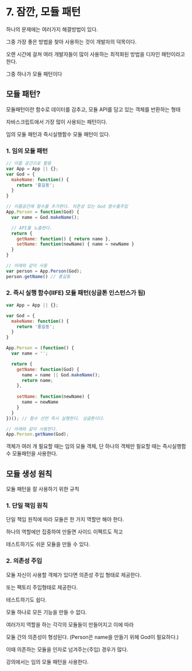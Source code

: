# 7. 잠깐, 모듈 패턴

하나의 문제에는 여러가지 해결방법이 있다.

그중 가장 좋은 방법을 찾아 사용하는 것이 개발자의 덕목이다.

오랜 시간에 걸쳐 여러 개발자들이 많이 사용하는 최적화된 방법을 디자인 패턴이라고 한다.

그중 하나가 모듈 패턴이다

## 모듈 패턴?

모듈패턴이란 함수로 데이터를 감추고, 모듈 API를 담고 있는 객체를 반환하는 형태

자바스크립트에서 가장 많이 사용되는 패턴이다.

임의 모듈 패턴과 즉시실행함수 모듈 패턴이 있다.

### 1. 임의 모듈 패턴

```js
// 이름 공간으로 활용
var App = App || {};
var God = {
  makeName: function() {
    return '홍길동';
  }
}

// 이름공간에 함수를 추가한다. 의존성 있는 God 함수를주입
App.Person = function(God) {
  var name = God.makeName(); 

  // API를 노출한다.
  return {
    getName: function() { return name },
    setName: function(newName) { name = newName }
  }
}

// 아래와 같이 사용
var person = App.Person(God);
person.getName() // 홍길동
```

### 2. 즉시 실행 함수(IIFE) 모듈 패턴(싱글톤 인스턴스가 됨)

```js
var App = App || {};

var God = {
  makeName: function() {
    return '홍길동';
  }
}

App.Person = (function() {
  var name = '';

  return {
    getName: function(God) { 
      name = name || God.makeName();
      return name;
    },
    
    setName: function(newName) { 
      name = newName 
    }
  }
})(); // 함수 선언 즉시 실행한다. 싱글톤이다.

// 아래와 같이 사용한다.
App.Person.getName(God); 
```

객체가 여러 개 필요할 때는 임의 모듈 객체, 단 하나의 객체만 필요할 때는 즉시실행함수 모듈패턴을 사용한다.

## 모듈 생성 원칙

모듈 패턴을 잘 사용하기 위한 규칙

### 1. 단일 책임 원칙

단일 책임 원칙에 따라 모듈은 한 가지 역할만 해야 한다.

하나의 역할에만 집중하여 만들면 사이드 이펙트도 적고

테스트하기도 쉬운 모듈을 만들 수 있다.

### 2. 의존성 주입

모듈 자신이 사용할 객체가 있다면 의존성 주입 형태로 제공한다.

또는 팩토리 주입형태로 제공한다.

테스트하기도 쉽다.

모듈 하나로 모든 기능을 만들 수 없다.

여러가지 역할을 하는 각각의 모듈들이 만들어지고 이에 따라

모듈 간의 의존성이 형성된다. (Person은 name을 만들기 위헤 God이 필요하다.)

이때 의존하는 모듈을 인자로 넘겨주는(주입) 경우가 많다.

강의에서는 임의 모듈 패턴을 사용한다.